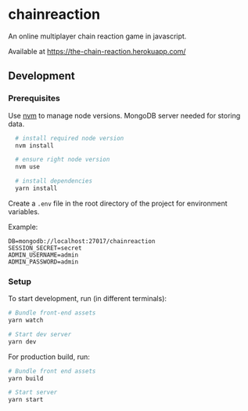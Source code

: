 # chainreaction

An online multiplayer chain reaction game in javascript.

Available at https://the-chain-reaction.herokuapp.com/

## Development

### Prerequisites

Use [nvm](https://github.com/nvm-sh/nvm) to manage node versions.
MongoDB server needed for storing data.

```bash
  # install required node version
  nvm install

  # ensure right node version
  nvm use

  # install dependencies
  yarn install
```

Create a `.env` file in the root directory of the project for environment variables.

Example:

```dosini
DB=mongodb://localhost:27017/chainreaction
SESSION_SECRET=secret
ADMIN_USERNAME=admin
ADMIN_PASSWORD=admin
```

### Setup

To start development, run (in different terminals):

```bash
# Bundle front-end assets
yarn watch

# Start dev server
yarn dev
```

For production build, run:

```bash
# Bundle front end assets
yarn build

# Start server
yarn start
```
